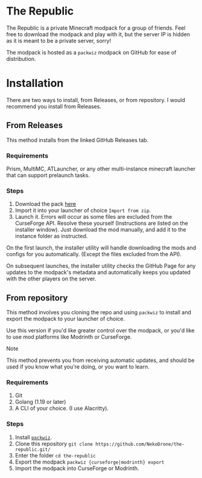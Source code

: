 # The Republic

The Republic is a private Minecraft modpack for a group of friends. Feel free to download the modpack and play with it, but the server IP is hidden as it is meant to be a private server, sorry!

The modpack is hosted as a `packwiz` modpack on GitHub for ease of distribution.

# Installation

There are two ways to install, from Releases, or from repository. I would recommend you install from Releases.

## From Releases

This method installs from the linked GitHub Releases tab.

### Requirements

Prism, MultiMC, ATLauncher, or any other multi-instance minecraft launcher that can support prelaunch tasks.

### Steps

1. Download the pack [here](https://github.com/NekoDrone/the-republic/releases)
2. Import it into your launcher of choice `Import from zip`.
3. Launch it. Errors will occur as some files are excluded from the CurseForge API. Resolve these yourself (Instructions are listed on the installer window). Just download the mod manually, and add it to the instance folder as instructed.

On the first launch, the installer utility will handle downloading the mods and configs for you automatically. (Except the files excluded from the API).

On subsequent launches, the installer utility checks the GitHub Page for any updates to the modpack's metadata and automatically keeps you updated with the other players on the server.

## From repository

This method involves you cloning the repo and using `packwiz` to install and export the modpack to your launcher of choice.

Use this version if you'd like greater control over the modpack, or you'd like to use mod platforms like Modrinth or CurseForge.

> [!NOTE]
> This method prevents you from receiving automatic updates, and should be used if you know what you're doing, or you want to learn.

### Requirements

1. Git
2. Golang (1.19 or later)
3. A CLI of your choice. (I use Alacritty).

### Steps

1. Install [`packwiz`](https://github.com/packwiz/packwiz).
2. Clone this repository `git clone https://github.com/NekoDrone/the-republic.git/`
3. Enter the folder `cd the-republic`
4. Export the modpack `packwiz {curseforge|modrinth} export`
5. Import the modpack into CurseForge or Modrinth.